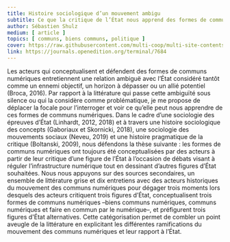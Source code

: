 ```yaml
---
title: Histoire sociologique d’un mouvement ambigu
subtitle: Ce que la critique de l’État nous apprend des formes de communs numériques
author: Sébastien Shulz
medium: [ article ]
topics: [ communs, biens communs, politique ]
cover: https://raw.githubusercontent.com/multi-coop/multi-site-contents/main/texts/ressources/images/open_editions.png
link: https://journals.openedition.org/terminal/7684
---
```


Les acteurs qui conceptualisent et défendent des formes de communs numériques entretiennent une relation ambiguë avec l’État considéré tantôt comme un ennemi objectif, un horizon à dépasser ou un allié potentiel (Broca, 2016). Par rapport à la littérature qui passe cette ambiguïté sous silence ou qui la considère comme problématique, je me propose de déplacer la focale pour l’interroger et voir ce qu’elle peut nous apprendre de ces formes de communs numériques. Dans le cadre d’une sociologie des épreuves d’État (Linhardt, 2012, 2018) et à travers une histoire sociologique des concepts (Gaboriaux et Skornicki, 2018), une sociologie des mouvements sociaux (Neveu, 2019) et une histoire pragmatique de la critique (Boltanski, 2009), nous défendons la thèse suivante : les formes de communs numériques ont toujours été conceptualisées par des acteurs à partir de leur critique d’une figure de l’État à l’occasion de débats visant à réguler l’infrastructure numérique tout en dessinant d’autres figures d’État souhaitées. Nous nous appuyons sur des sources secondaires, un ensemble de littérature grise et dix entretiens avec des acteurs historiques du mouvement des communs numériques pour dégager trois moments lors desquels des acteurs critiquent trois figures d’État, conceptualisent trois formes de communs numériques –biens communs numériques, communs numériques et faire en commun par le numérique–, et préfigurent trois figures d'État alternatives. Cette catégorisation permet de combler un point aveugle de la littérature en explicitant les différentes ramifications du mouvement des communs numériques et leur rapport à l’État.
